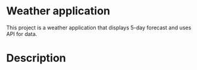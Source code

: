 # Weather application

This project is a weather application that displays 5-day forecast and uses API for data.

# Description

